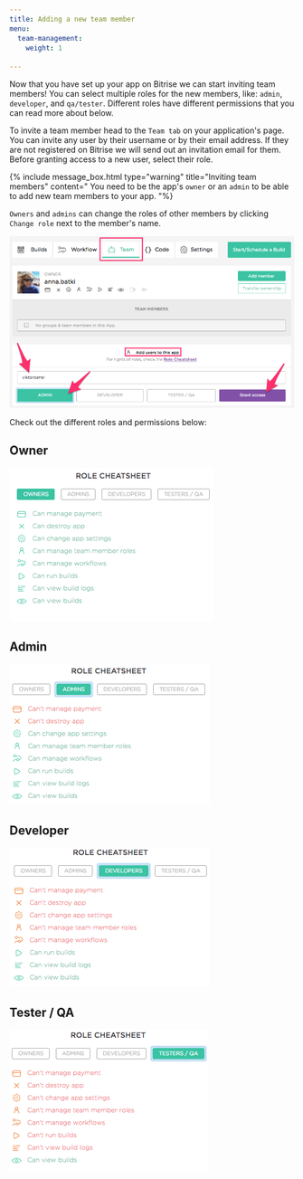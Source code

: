 ```yaml
---
title: Adding a new team member
menu:
  team-management:
    weight: 1

---
```

Now that you have set up your app on Bitrise we can start inviting team members! You can select multiple roles for the new members, like: `admin`, `developer`, and `qa/tester`.
Different roles have different permissions that you can read more about below.

To invite a team member head to the `Team tab` on your application's page. You can invite any user by their username or by their email address. If they are not registered on Bitrise we will send out an invitation email for them. Before granting access to a new user, select their role.

{% include message_box.html type="warning" title="Inviting team members" content=" You need to be the app's `owner` or an `admin` to be able to add new team members to your app.
"%}

`Owners` and `admins` can change the roles of other members by clicking `Change role` next to the member's name.

![Screenshot](/img/team-management/add-new-member.png)

Check out the different roles and permissions below:

## Owner

![Screenshot](/img/team-management/owners.png)

## Admin

![Screenshot](/img/team-management/admins.png)

## Developer

![Screenshot](/img/team-management/developers.png)

## Tester / QA

![Screenshot](/img/team-management/testers-qa.png)